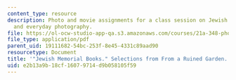 ```yaml
---
content_type: resource
description: Photo and movie assignments for a class session on Jewish memorial books
  and everyday photography.
file: https://ol-ocw-studio-app-qa.s3.amazonaws.com/courses/21a-348-photography-and-truth-spring-2008/e2b13a9b18cf16079714d9b058105f59_MIT21A_348S08_memorials.pdf
file_type: application/pdf
parent_uid: 19111682-54bc-253f-8e45-4331c89aad90
resourcetype: Document
title: '"Jewish Memorial Books." Selections from From a Ruined Garden.'
uid: e2b13a9b-18cf-1607-9714-d9b058105f59
---
```

